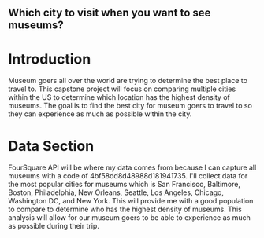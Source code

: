 ## Which city to visit when you want to see museums?
# Introduction
Museum goers all over the world are trying to determine the best place to travel to.  This capstone project will focus on comparing multiple cities within the US to determine which location has the highest density of museums.  The goal is to find the best city for museum goers to travel to so they can experience as much as possible within the city.
# Data Section
FourSquare API will be where my data comes from because I can capture all museums with a code of 4bf58dd8d48988d181941735.  I'll collect data for the most popular cities for museums which is San Francisco, Baltimore, Boston, Philadelphia, New Orleans, Seattle, Los Angeles, Chicago, Washington DC, and New York.  This will provide me with a good population to compare to determine who has the highest density of museums.  This analysis will allow for our museum goers to be able to experience as much as possible during their trip.
